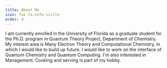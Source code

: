 ```yaml
---
title: About Me
icon: fas fa-info-circle
order: 4
---
```



I am currently enrolled in the University of Florida as a graduate student for the Ph.D. program in Quantum Theory Project, Department of Chemistry. My interest area is Many Electron Theory and Computational Chemistry, in which I would like to build up future. I would like to work on the interface of Quantum Chemistry and Quantum Computing. I'm also interested in Management. Cooking and serving is part of my hobby.
